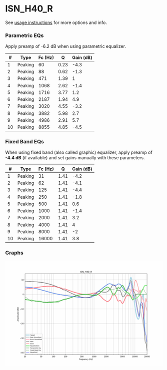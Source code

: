 # ISN_H40_R
See [usage instructions](https://github.com/jaakkopasanen/AutoEq#usage) for more options and info.

### Parametric EQs
Apply preamp of -6.2 dB when using parametric equalizer.

|   # | Type    |   Fc (Hz) |    Q |   Gain (dB) |
|-----|---------|-----------|------|-------------|
|   1 | Peaking |        60 | 0.23 |        -4.3 |
|   2 | Peaking |        88 | 0.62 |        -1.3 |
|   3 | Peaking |       471 | 1.39 |         1   |
|   4 | Peaking |      1068 | 2.62 |        -1.4 |
|   5 | Peaking |      1716 | 3.77 |         1.2 |
|   6 | Peaking |      2187 | 1.94 |         4.9 |
|   7 | Peaking |      3020 | 4.55 |        -3.2 |
|   8 | Peaking |      3882 | 5.98 |         2.7 |
|   9 | Peaking |      4986 | 2.91 |         5.7 |
|  10 | Peaking |      8855 | 4.85 |        -4.5 |

### Fixed Band EQs
When using fixed band (also called graphic) equalizer, apply preamp of **-4.4 dB** (if available) and set gains manually with these parameters.

|   # | Type    |   Fc (Hz) |    Q |   Gain (dB) |
|-----|---------|-----------|------|-------------|
|   1 | Peaking |        31 | 1.41 |        -4.2 |
|   2 | Peaking |        62 | 1.41 |        -4.1 |
|   3 | Peaking |       125 | 1.41 |        -4.4 |
|   4 | Peaking |       250 | 1.41 |        -1.8 |
|   5 | Peaking |       500 | 1.41 |         0.6 |
|   6 | Peaking |      1000 | 1.41 |        -1.4 |
|   7 | Peaking |      2000 | 1.41 |         3.2 |
|   8 | Peaking |      4000 | 1.41 |         4   |
|   9 | Peaking |      8000 | 1.41 |        -2   |
|  10 | Peaking |     16000 | 1.41 |         3.8 |

### Graphs
![](./ISN_H40_R.png)
